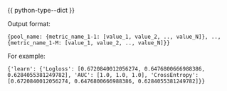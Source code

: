 
{{ python-type--dict }}

Output format:
```
{pool_name: {metric_name_1-1: [value_1, value_2, .., value_N]}, .., {metric_name_1-M: [value_1, value_2, .., value_N]}}
```

For example:
```
{'learn': {'Logloss': [0.6720840012056274, 0.6476800666988386, 0.6284055381249782], 'AUC': [1.0, 1.0, 1.0], 'CrossEntropy': [0.6720840012056274, 0.6476800666988386, 0.6284055381249782]}}
```
